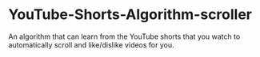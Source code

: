 # YouTube-Shorts-Algorithm-scroller
An algorithm that can learn from the YouTube shorts that you watch to automatically scroll and like/dislike videos for you.
